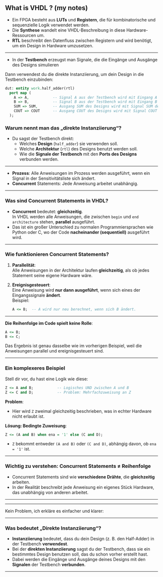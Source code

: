 What is VHDL ? (my notes)
---

- Ein FPGA besteht aus **LUTs** und **Registern**, die für kombinatorische und sequenzielle Logik verwendet werden.  
- Die **Synthese** wandelt eine VHDL-Beschreibung in diese Hardware-Ressourcen um.  
- **RTL** beschreibt den Datenfluss zwischen Registern und wird benötigt, um ein Design in Hardware umzusetzen.

--- 

- In der **Testbench** erzeugst man Signale, die die Eingänge und Ausgänge des Designs simulieren

Dann verwendest du die direkte Instanziierung, um dein Design in die Testbench einzubinden:

```vhdl
dut: entity work.half_adder(rtl)
  port map (
    A => A,           -- Signal A aus der Testbench wird mit Eingang A des Designs verbunden
    B => B,           -- Signal B aus der Testbench wird mit Eingang B des Designs verbunden
    SUM => SUM,       -- Ausgang SUM des Designs wird mit Signal SUM der Testbench verbunden
    COUT => COUT      -- Ausgang COUT des Designs wird mit Signal COUT der Testbench verbunden
  );
```

### **Warum nennt man das „direkte Instanziierung“?**
- Du sagst der Testbench direkt:
  - Welches **Design** (`half_adder`) sie verwenden soll.
  - Welche **Architektur** (`rtl`) des Designs benutzt werden soll.
  - Wie die **Signale der Testbench** mit den **Ports des Designs** verbunden werden.


---


- **Prozess**: Alle Anweisungen im Prozess werden ausgeführt, wenn ein Signal in der Sensitivitätsliste sich ändert.
- **Concurrent** Statements: Jede Anweisung arbeitet unabhängig.

---

### **Was sind Concurrent Statements in VHDL?**
- **Concurrent** bedeutet: **gleichzeitig**.  
  In VHDL werden alle Anweisungen, die zwischen `begin` und `end architecture` stehen, **parallel** ausgeführt.
- Das ist ein großer Unterschied zu normalen Programmiersprachen wie Python oder C, wo der Code **nacheinander (sequentiell)** ausgeführt wird.

---

### **Wie funktionieren Concurrent Statements?**
1. **Parallelität**:  
   Alle Anweisungen in der Architektur laufen **gleichzeitig**, als ob jedes Statement seine eigene Hardware wäre.  
   
2. **Ereignisgesteuert**:  
   Eine Anweisung wird **nur dann ausgeführt**, wenn sich eines der Eingangssignale **ändert**.  
   Beispiel:
   ```vhdl
   A <= B;  -- A wird nur neu berechnet, wenn sich B ändert.
   ```

---

**Die Reihenfolge im Code spielt keine Rolle**:
```vhdl
A <= B;
B <= C;
```
Das Ergebnis ist genau dasselbe wie im vorherigen Beispiel, weil die Anweisungen parallel und ereignisgesteuert sind.

---

### **Ein komplexeres Beispiel**
Stell dir vor, du hast eine Logik wie diese:
```vhdl
Z <= A and B;           -- Logisches UND zwischen A und B
Z <= C and D;           -- Problem: Mehrfachzuweisung an Z
```

**Problem**:
- Hier wird `Z` zweimal gleichzeitig beschrieben, was in echter Hardware nicht erlaubt ist.

**Lösung: Bedingte Zuweisung**:
```vhdl
Z <= (A and B) when ena = '1' else (C and D);
```
- `Z` bekommt entweder `(A and B)` oder `(C and D)`, abhängig davon, ob `ena = '1'` ist.

---

### **Wichtig zu verstehen: Concurrent Statements ≠ Reihenfolge**
- Concurrent Statements sind wie **verschiedene Drähte**, die **gleichzeitig** arbeiten.
- In der Realität beschreibt jede Anweisung ein eigenes Stück Hardware, das unabhängig von anderen arbeitet.

---
-------
Kein Problem, ich erkläre es einfacher und klarer:

---

### **Was bedeutet „Direkte Instanziierung“?**
- **Instanziierung** bedeutet, dass du dein Design (z. B. den Half-Adder) in der Testbench **verwendest**.  
- Bei der **direkten Instanziierung** sagst du der Testbench, dass sie ein bestimmtes Design benutzen soll, das du schon vorher erstellt hast.  
- Dabei werden die Eingänge und Ausgänge deines Designs mit den **Signalen** der Testbench **verbunden**.

---
